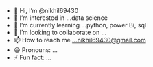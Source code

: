 - 👋 Hi, I’m @nikhil69430
- 👀 I’m interested in ...data science  
- 🌱 I’m currently learning ...python, power Bi, sql
- 💞️ I’m looking to collaborate on ...
- 📫 How to reach me ...nikhil69430@gmail.com
- 😄 Pronouns: ...
- ⚡ Fun fact: ...

<!---
nikhil69430/nikhil69430 is a ✨ special ✨ repository because its `README.md` (this file) appears on your GitHub profile.
You can click the Preview link to take a look at your changes.
--->

